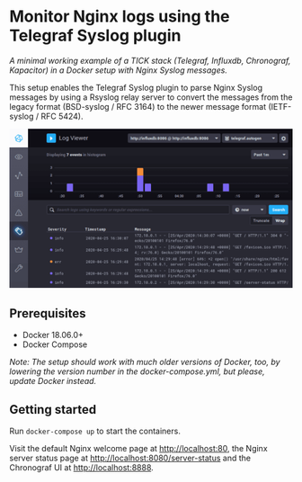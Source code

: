 # Monitor Nginx logs using the Telegraf Syslog plugin

*A minimal working example of a TICK stack (Telegraf, Influxdb, Chronograf, Kapacitor) in a Docker setup with Nginx Syslog messages.*

This setup enables the Telegraf Syslog plugin to parse Nginx Syslog messages by using a Rsyslog relay server to convert the messages from the legacy format (BSD-syslog / RFC 3164) to the newer message format (IETF-syslog / RFC 5424).

![Screenshot of a Chronograf UI showing Nginx Syslog messages](screenshot.png)

## Prerequisites

- Docker 18.06.0+
- Docker Compose

*Note: The setup should work with much older versions of Docker, too, by lowering the version number in the docker-compose.yml, but please, update Docker instead.*

## Getting started

Run `docker-compose up` to start the containers.

Visit the default Nginx welcome page at <http://localhost:80>, the Nginx server status page at <http://localhost:8080/server-status> and the Chronograf UI at <http://localhost:8888>.
